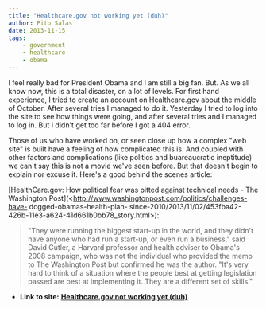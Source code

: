 ```yaml
---
title: "Healthcare.gov not working yet (duh)"
author: Pito Salas
date: 2013-11-15
tags:
    - government
    - healthcare
    - obama
---
```


I feel really bad for President Obama and I am still a big fan. But. As we all
know now, this is a total disaster, on a lot of levels. For first hand
experience, I tried to create an account on Healthcare.gov about the middle of
October. After several tries I managed to do it. Yesterday I tried to log into
the site to see how things were going, and after several tries and I managed
to log in. But I didn't get too far  before I got a 404 error.

Those of us who have worked on, or seen close up how a complex "web site" is
built have a feeling of how complicated this is. And coupled with other
factors and complications (like politics and buareaucratic ineptitude) we
can't say this is not a movie we've seen before. But that doesn't begin to
explain nor excuse it. Here's a good behind the scenes article:

[HealthCare.gov: How political fear was pitted against technical needs - The
Washington Post](<http://www.washingtonpost.com/politics/challenges-have-
dogged-obamas-health-plan-
since-2010/2013/11/02/453fba42-426b-11e3-a624-41d661b0bb78_story.html>):

> "They were running the biggest start-up in the world, and they didn't have
> anyone who had run a start-up, or even run a business," said David Cutler, a
> Harvard professor and health adviser to Obama's 2008 campaign, who was not
> the individual who provided the memo to The Washington Post but confirmed he
> was the author. "It's very hard to think of a situation where the people
> best at getting legislation passed are best at implementing it. They are a
> different set of skills."




* **Link to site:** **[Healthcare.gov not working yet (duh)](None)**
